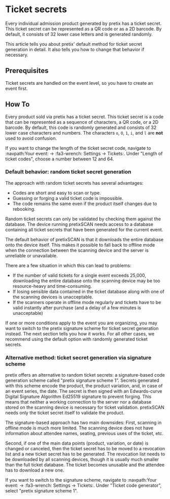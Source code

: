 # Ticket secrets 

Every individual admission product generated by pretix has a ticket secret. 
This ticket secret can be represented as a QR code or as a 2D barcode. 
By default, it consists of 32 lower case letters and is generated randomly. 

This article tells you about pretix' default method for ticket secret generation in detail. 
It also tells you how to change that behavior if necessary. 

## Prerequisites

Ticket secrets are handled on the event level, so you have to create an event first. 

## How To 

Every product sold via pretix has a ticket secret. 
This ticket secret is a code that can be represented as a sequence of characters, a QR code, or a 2D barcode.
By default, this code is randomly generated and consists of 32 lower case characters and numbers. 
The characters `o`, `O`, `1`, `i`, and `l` are **not** used to avoid confusion. 

If you want to change the length of the ticket secret code, navigate to :navpath:Your event: → :fa3-wrench: Settings → Tickets:.
Under "Length of ticket codes", choose a number between 12 and 64. 

### Default behavior: random ticket secret generation

The approach with random ticket secrets has several advantages: 

 - Codes are short and easy to scan or type. 
 - Guessing or forging a valid ticket code is impossible. 
 - The code remains the same even if the product itself changes due to rebooking. 

Random ticket secrets can only be validated by checking them against the database. 
The device running pretixSCAN needs access to a database containing all ticket secrets that have been generated for the current event. 

The default behavior of pretixSCAN is that it downloads the entire database onto the device itself. 
This makes it possible to fall back to offline mode when the connection between the scanning device and the server is unreliable or unavailable. 

There are a few situation in which this can lead to problems: 

 - If the number of valid tickets for a single event exceeds 25,000, downloading the entire database onto the scanning device may be too resource-heavy and time-consuming. 
 - If losing sensible data contained in the ticket database along with one of the scanning devices is unacceptable. 
 - If the scanners operate in offline mode regularly and tickets have to be valid instantly after purchase (and a delay of a few minutes is unacceptable)

If one or more conditions apply to the event you are organizing, you may want to switch to the pretix signature scheme for ticket secret generation instead. 
The next section tells you how it works. 
For all other cases, we recommend using the default option with randomly generated ticket secrets. 

### Alternative method: ticket secret generation via signature scheme

pretix offers an alternative to random ticket secrets: a signature-based code generation scheme called "pretix signature scheme 1". 
Secrets generated with this scheme encode the product, the product variation, and, in case of an event series, the date. 
The secret is then signed with an Edwards-curve Digital Signature Algorithm Ed25519 signature to prevent forging. 
This means that neither a working connection to the server nor a database stored on the scanning device is necessary for ticket validation. 
pretixSCAN needs only the ticket secret itself to validate the product. 

The signature-based approach has two main downsides: 
First, scanning in offline mode is much more limited. 
The scanning device does not have information about attendee names, seating, previous uses of the ticket, etc. 

Second, if one of the main data points (product, variation, or date) is changed or canceled, then the ticket secret has to be moved to a revocation list and a new ticket secret has to be generated. 
The revocation list needs to be downloaded by all scanning devices, though it is usually much smaller than the full ticket database. 
The ticket becomes unusable and the attendee has to download a new one. 

If you want to switch to the signature scheme, navigate to :navpath:Your event: → :fa3-wrench: Settings → Tickets:.
Under "Ticket code generator", select "pretix signature scheme 1". 
